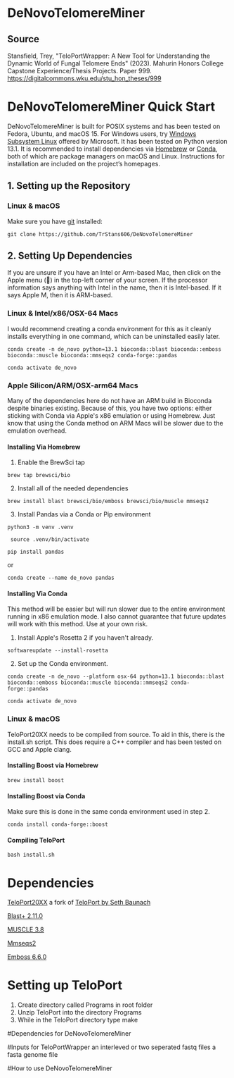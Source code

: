 # DeNovoTelomereMiner

## Source

Stansfield, Trey, "TeloPortWrapper: A New Tool for Understanding the Dynamic World of Fungal Telomere Ends" (2023). Mahurin Honors College Capstone Experience/Thesis Projects. Paper 999.
https://digitalcommons.wku.edu/stu_hon_theses/999

# DeNovoTelomereMiner Quick Start

DeNovoTelomereMiner is built for POSIX systems and has been tested on Fedora, Ubuntu, and macOS 15. For Windows users, try [Windows Subsystem Linux](https://learn.microsoft.com/en-us/windows/wsl/install) offered by Microsoft. It has been tested on Python version 13.1. It is recommended to install dependencies via [Homebrew](https://brew.sh/) or [Conda](https://docs.anaconda.com/miniconda/install/), both of which are package managers on macOS and Linux. Instructions for installation are included on the project’s homepages.

## 1. Setting up the Repository
### Linux & macOS
Make sure you have [git](https://git-scm.com/) installed:

```shell
git clone https://github.com/TrStans606/DeNovoTelomereMiner
```

## 2. Setting Up Dependencies

If you are unsure if you have an Intel or Arm-based Mac, then click on the Apple menu () in the top-left corner of your screen. If the processor information says anything with Intel in the name, then it is Intel-based. If it says Apple M, then it is ARM-based.

### Linux & Intel/x86/OSX-64 Macs 

I would recommend creating a conda environment for this as it cleanly installs everything in one command, which can be uninstalled easily later. 

```conda create -n de_novo python=13.1 bioconda::blast bioconda::emboss bioconda::muscle bioconda::mmseqs2 conda-forge::pandas```

```conda activate de_novo```

### Apple Silicon/ARM/OSX-arm64 Macs

Many of the dependencies here do not have an ARM build in Bioconda despite binaries existing. Because of this, you have two options: either sticking with Conda via Apple's x86 emulation or using Homebrew. Just know that using the Conda method on ARM Macs will be slower due to the emulation overhead.

#### Installing Via Homebrew

1. Enable the BrewSci tap 

```brew tap brewsci/bio```

2. Install all of the needed dependencies

```brew install blast brewsci/bio/emboss brewsci/bio/muscle mmseqs2```

3. Install Pandas via a Conda or Pip environment

```python3 -m venv .venv```

``` source .venv/bin/activate```

```pip install pandas```

or 

```conda create --name de_novo pandas```

#### Installing Via Conda

This method will be easier but will run slower due to the entire environment running in x86 emulation mode. I also cannot guarantee that future updates will work with this method. Use at your own risk.
1. Install Apple's Rosetta 2 if you haven't already.

```softwareupdate --install-rosetta```

2. Set up the Conda environment.

```conda create -n de_novo --platform osx-64 python=13.1 bioconda::blast bioconda::emboss bioconda::muscle bioconda::mmseqs2 conda-forge::pandas```

```conda activate de_novo```

### Linux & macOS

TeloPort20XX needs to be compiled from source. To aid in this, there is the install.sh script. This does require a C++ compiler and has been tested on GCC and Apple clang.

#### Installing Boost via Homebrew

```brew install boost```

#### Installing Boost via Conda
Make sure this is done in the same conda environment used in step 2.

```conda install conda-forge::boost```

#### Compiling TeloPort

```bash install.sh```

# **Dependencies**

[TeloPort20XX](https://github.com/TrStans606/TeloPort20xx) a fork of [TeloPort by Seth Baunach](https://github.com/sabaunach/TeloPort) 

[Blast+ 2.11.0](https://ftp.ncbi.nlm.nih.gov/blast/executables/blast+/2.11.0/) 

[MUSCLE 3.8](https://drive5.com/muscle/downloads_v3.htm)

[Mmseqs2](https://github.com/soedinglab/MMseqs2/)

[Emboss 6.6.0](http://emboss.sourceforge.net/download/)


# Setting up TeloPort

1. Create directory called Programs in root folder
2. Unzip TeloPort into the directory Programs
3. While in the TeloPort directory type make

#Dependencies for DeNovoTelomereMiner

#Inputs for TeloPortWrapper
an interleved or two seperated fastq files
a fasta genome file
 
#How to use DeNovoTelomereMiner
